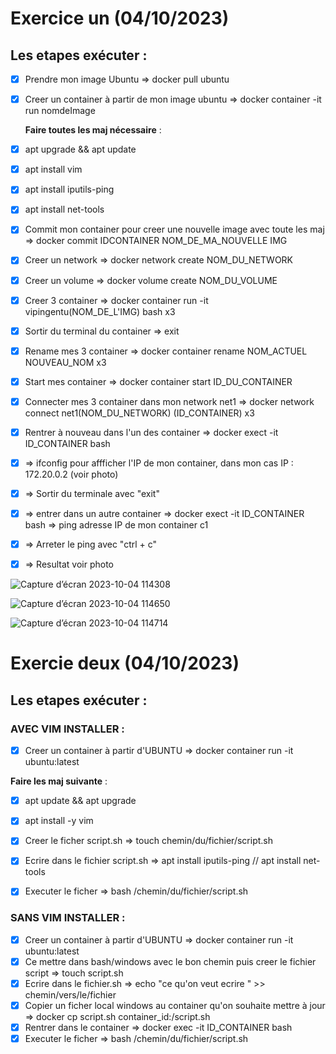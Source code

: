# Exercice un (04/10/2023) 

## Les etapes exécuter : 


- [x] Prendre mon image Ubuntu => docker pull ubuntu
- [x] Creer un container à partir de mon image ubuntu => docker container -it run nomdeImage
      
   **Faire toutes les maj nécessaire** :
- [x] apt upgrade && apt update
- [x] apt install vim
- [x] apt install iputils-ping
- [x] apt install net-tools

- [x] Commit mon container pour creer une nouvelle image avec toute les maj => docker commit IDCONTAINER NOM_DE_MA_NOUVELLE IMG
- [x] Creer un network => docker network create NOM_DU_NETWORK
- [x] Creer un volume => docker volume create NOM_DU_VOLUME
- [x] Creer 3 container => docker container run -it vipingentu(NOM_DE_L'IMG) bash x3
- [x] Sortir du terminal du container => exit
- [x] Rename mes 3 container => docker container rename NOM_ACTUEL NOUVEAU_NOM x3
- [x] Start mes container => docker container start ID_DU_CONTAINER
- [x] Connecter mes 3 container dans mon network net1 => docker network connect net1(NOM_DU_NETWORK) (ID_CONTAINER) x3
- [x] Rentrer à nouveau dans l'un des container => docker exect -it ID_CONTAINER bash
- [x] => ifconfig pour affficher l'IP de mon container, dans mon cas IP : 172.20.0.2 (voir photo)
- [x] => Sortir du terminale avec "exit"
- [x] => entrer dans un autre container  => docker exect -it ID_CONTAINER bash => ping adresse IP de mon container c1
- [x] => Arreter le ping avec "ctrl + c"
- [x] => Resultat voir photo


![Capture d’écran 2023-10-04 114308](https://github.com/AnthoLC77/Docker_xp/assets/84148016/289bc593-fa2b-45df-8be9-65747302e592)


![Capture d’écran 2023-10-04 114650](https://github.com/AnthoLC77/Docker_xp/assets/84148016/4b205f3c-f72d-4c85-8bc2-4065732806d2)


![Capture d’écran 2023-10-04 114714](https://github.com/AnthoLC77/Docker_xp/assets/84148016/3827227f-9f26-4601-adf8-47e86f936c53)


# Exercie deux (04/10/2023) 

## Les etapes exécuter : 

### AVEC VIM INSTALLER : 

- [x] Creer un container à partir d'UBUNTU => docker container run -it ubuntu:latest


**Faire les maj suivante** :
- [x] apt update && apt upgrade
- [x] apt install -y vim

- [x] Creer le ficher script.sh => touch chemin/du/fichier/script.sh
- [x] Ecrire dans le fichier script.sh => apt install iputils-ping          //    apt install net-tools
- [x] Executer le ficher => bash /chemin/du/fichier/script.sh

### SANS VIM INSTALLER : 

- [x] Creer un container à partir d'UBUNTU => docker container run -it ubuntu:latest
- [x] Ce mettre dans bash/windows avec le bon chemin puis creer le fichier script => touch script.sh
- [x] Ecrire dans le fichier.sh => echo "ce qu'on veut ecrire " >> chemin/vers/le/fichier
- [x] Copier un ficher local windows au container qu'on souhaite mettre à jour => docker cp script.sh container_id:/script.sh
- [x] Rentrer dans le container => docker exec -it ID_CONTAINER bash
- [x] Executer le ficher => bash /chemin/du/fichier/script.sh
